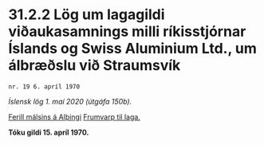 # 31.2.2 Lög um lagagildi viðaukasamnings milli ríkisstjórnar Íslands og Swiss Aluminium Ltd., um álbræðslu við Straumsvík

`nr. 19 6. apríl 1970`

_Íslensk lög 1. maí 2020 (útgáfa 150b)._

[Ferill málsins á Alþingi](https://www.althingi.is/thingstorf/thingmalalistar-eftir-thingum/ferill/?ltg=90&mnr=96)
[Frumvarp til laga.](https://www.althingi.is/altext/90/s/pdf/0112.pdf)

**Tóku gildi 15. apríl 1970.**

